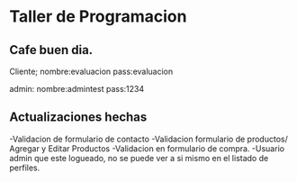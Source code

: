 # Taller de Programacion

## Cafe buen dia.

Cliente;
nombre:evaluacion
pass:evaluacion

admin:
nombre:admintest
pass:1234


## Actualizaciones hechas
-Validacion de formulario de contacto
-Validacion formulario de productos/ Agregar y Editar Productos
-Validacion en formulario de compra.
-Usuario admin que este logueado, no se puede ver a si mismo en el listado de perfiles.
